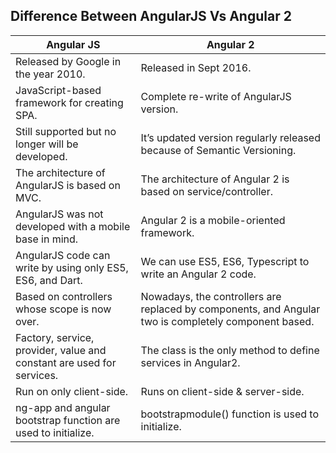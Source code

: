 ## Difference Between AngularJS Vs Angular 2

| Angular JS | Angular 2 |
|----------|-----------------|
| Released by Google in the year 2010. | Released in Sept 2016. |
| JavaScript-based framework for creating SPA. | Complete re-write of AngularJS version. |
| Still supported but no longer will be developed. | It’s updated version regularly released because of Semantic Versioning. |
| The architecture of AngularJS is based on MVC. | The architecture of Angular 2 is based on service/controller. |
| AngularJS was not developed with a mobile base in mind. | Angular 2 is a mobile-oriented framework. |
| AngularJS code can write by using only ES5, ES6, and Dart. | We can use ES5, ES6, Typescript to write an Angular 2 code. |
| Based on controllers whose scope is now over. | Nowadays, the controllers are replaced by components, and Angular two is completely component based. |
| Factory, service, provider, value and constant are used for services. | The class is the only method to define services in Angular2. |
| Run on only client-side. | Runs on client-side & server-side. |
| ng-app and angular bootstrap function are used to initialize. | bootstrapmodule() function is used to initialize. |
